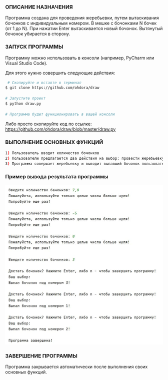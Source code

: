 ### **ОПИСАНИЕ НАЗНАЧЕНИЯ**    
Программа создана для проведения жеребьевки, путем вытаскивания бочонков с индивидуальным номером.
В мешке с бочонками N бочек (от 1 до N).
При нажатии Enter вытаскивается новый бочонок.
Вытянутый бочонок убирается в сторону.
 
 
### **ЗАПУСК ПРОГРАММЫ**        
Программу можно использовать в консоли (например, PyCharm или Visual Studio Code).

Для этого нужно совершить следующие действия:
``` bash
 # Скопируйте и вставте в терминал
$ git clone https://github.com/ohdora/draw

# Запустите проект
$ python draw.py

# Программа будет функционировать в вашей консоли
```
Либо просто скопируйте код по ссылке:
https://github.com/ohdora/draw/blob/master/draw.py


### **ВЫПОЛНЕНИЕ ОСНОВНЫХ ФУНКЦИЙ**      

``` bash
1) Пользователь вводит количество бочонков
2) Пользователю предлагается два действия на выбор: провести жеребьевку или закончить программу
3) Программа совершает жеребьевку и выводит выпавший бочонок пользователю
```



### **Пример вывода результата программы**

![](https://github.com/ohdora/draw/blob/master/draw_example.jpg)



### **ЗАВЕРШЕНИЕ ПРОГРАММЫ**      
Программа закрывается автоматически после выполнения своих основных функций.
